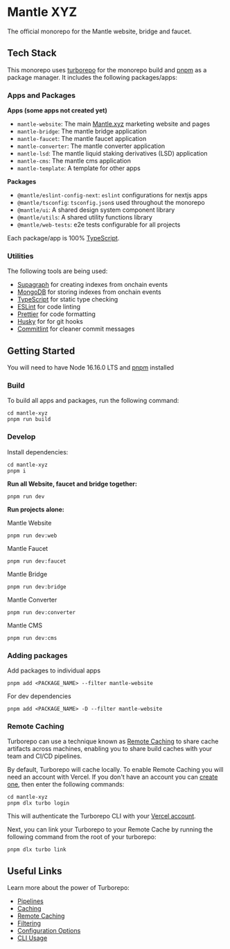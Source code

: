 # Mantle XYZ

The official monorepo for the Mantle website, bridge and faucet.

## Tech Stack

This monorepo uses [turborepo](https://turbo.build) for the monorepo build and [pnpm](https://pnpm.io) as a package manager. It includes the following packages/apps:

### Apps and Packages

**Apps (some apps not created yet)**

- `mantle-website`: The main [Mantle.xyz](https://www.mantle.xyz/) marketing website and pages
- `mantle-bridge`: The mantle bridge application
- `mantle-faucet`: The mantle faucet application
- `mantle-converter`: The mantle converter application
- `mantle-lsd`: The mantle liquid staking derivatives (LSD) application
- `mantle-cms`: The mantle cms application
- `mantle-template`: A template for other apps

**Packages**

- `@mantle/eslint-config-next`: `eslint` configurations for nextjs apps
- `@mantle/tsconfig`: `tsconfig.json`s used throughout the monorepo
- `@mantle/ui`: A shared design system component library
- `@mantle/utils`: A shared utility functions library
- `@mantle/web-tests`: e2e tests configurable for all projects

Each package/app is 100% [TypeScript](https://www.typescriptlang.org/).

### Utilities

The following tools are being used:

- [Supagraph](https://github.com/supagraph/supagraph) for creating indexes from onchain events
- [MongoDB](https://www.mongodb.com/) for storing indexes from onchain events
- [TypeScript](https://www.typescriptlang.org/) for static type checking
- [ESLint](https://eslint.org/) for code linting
- [Prettier](https://prettier.io) for code formatting
- [Husky](https://typicode.github.io/husky/#/) for for git hooks
- [Commitlint](https://commitlint.js.org/#/) for cleaner commit messages

## Getting Started

You will need to have Node 16.16.0 LTS and [pnpm](https://pnpm.io) installed

### Build

To build all apps and packages, run the following command:

```
cd mantle-xyz
pnpm run build
```

### Develop

Install dependencies:

```
cd mantle-xyz
pnpm i
```

**Run all Website, faucet and bridge together:**

```
pnpm run dev
```

**Run projects alone:**

Mantle Website

```
pnpm run dev:web
```

Mantle Faucet

```
pnpm run dev:faucet
```

Mantle Bridge

```
pnpm run dev:bridge
```

Mantle Converter

```
pnpm run dev:converter
```

Mantle CMS

```
pnpm run dev:cms
```

### Adding packages

Add packages to individual apps

```
pnpm add <PACKAGE_NAME> --filter mantle-website
```

For dev dependencies

```
pnpm add <PACKAGE_NAME> -D --filter mantle-website
```

### Remote Caching

Turborepo can use a technique known as [Remote Caching](https://turbo.build/repo/docs/core-concepts/remote-caching) to share cache artifacts across machines, enabling you to share build caches with your team and CI/CD pipelines.

By default, Turborepo will cache locally. To enable Remote Caching you will need an account with Vercel. If you don't have an account you can [create one](https://vercel.com/signup), then enter the following commands:

```
cd mantle-xyz
pnpm dlx turbo login
```

This will authenticate the Turborepo CLI with your [Vercel account](https://vercel.com/docs/concepts/personal-accounts/overview).

Next, you can link your Turborepo to your Remote Cache by running the following command from the root of your turborepo:

```
pnpm dlx turbo link
```

## Useful Links

Learn more about the power of Turborepo:

- [Pipelines](https://turbo.build/repo/docs/core-concepts/monorepos/running-tasks)
- [Caching](https://turbo.build/repo/docs/core-concepts/caching)
- [Remote Caching](https://turbo.build/repo/docs/core-concepts/remote-caching)
- [Filtering](https://turbo.build/repo/docs/core-concepts/monorepos/filtering)
- [Configuration Options](https://turbo.build/repo/docs/reference/configuration)
- [CLI Usage](https://turbo.build/repo/docs/reference/command-line-reference)
